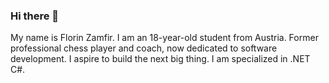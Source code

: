 ### Hi there 👋

My name is Florin Zamfir. I am an 18-year-old student from Austria. Former professional chess player and coach, now dedicated to software development. I aspire to build the next big thing. I am specialized in .NET C#.
<!--
**FlorinChess/FlorinChess** is a ✨ _special_ ✨ repository because its `README.md` (this file) appears on your GitHub profile.

Here are some ideas to get you started:

- 🔭 I’m currently working on ...
- 🌱 I’m currently learning ...
- 👯 I’m looking to collaborate on ...
- 🤔 I’m looking for help with ...
- 💬 Ask me about ...
- 📫 How to reach me: ...
- 😄 Pronouns: ...
- ⚡ Fun fact: ...
-->
